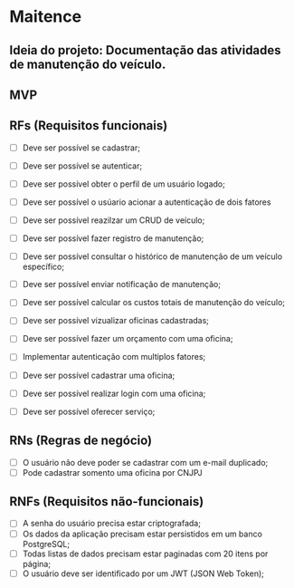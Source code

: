 # Maitence

## Ideia do projeto: Documentação das atividades de manutenção do veículo.

## MVP

## RFs (Requisitos funcionais)

- [ ] Deve ser possível se cadastrar;
- [ ] Deve ser possível se autenticar;
- [ ] Deve ser possível obter o perfil de um usuário logado;
- [ ] Deve ser possível o usúario acionar a autenticação de dois fatores
- [ ] Deve ser possível reazilzar um CRUD de veículo;
- [ ] Deve ser possível fazer registro de manutenção;
- [ ] Deve ser possível consultar o histórico de manutenção de um veículo específico;
- [ ] Deve ser possível enviar notificação de manutenção;
- [ ] Deve ser possível calcular os custos totais de manutenção do veículo;
- [ ] Deve ser possível vizualizar oficinas cadastradas;
- [ ] Deve ser possível fazer um orçamento com uma oficina;
- [ ] Implementar autenticação com multiplos fatores;
- [ ] Deve ser possível cadastrar uma oficina;
- [ ] Deve ser possível realizar login com uma oficina;
- [ ] Deve ser possível oferecer serviço;


## RNs (Regras de negócio)

- [ ] O usuário não deve poder se cadastrar com um e-mail duplicado;
- [ ] Pode cadastrar somento uma oficina por CNJPJ

## RNFs (Requisitos não-funcionais)

- [ ] A senha do usuário precisa estar criptografada;
- [ ] Os dados da aplicação precisam estar persistidos em um banco PostgreSQL;
- [ ] Todas listas de dados precisam estar paginadas com 20 itens por página;
- [ ] O usuário deve ser identificado por um JWT (JSON Web Token);
